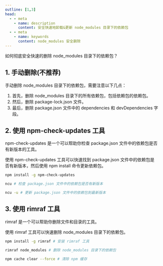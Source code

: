 ```yaml
---
outline: [1,3]
head:
  - - meta
    - name: description
      content: 安全快速地卸载&更新 node_modules 目录下的依赖包
  - - meta
    - name: keywords
      content: node_modules 安全删除
---
```


如何彻底安全快速的删除 node_modules 目录下的依赖包？

## 1. 手动删除(不推荐)

手动删除 node_modules 目录下的依赖包，需要注意以下几点：

1. 首先，删除 node_modules 目录下的所有依赖包，包括依赖包的依赖包。
2. 然后，删除 package-lock.json 文件。  
3. 最后，删除 package.json 文件中的 dependencies 和 devDependencies 字段。

## 2. 使用 npm-check-updates 工具

npm-check-updates 是一个可以帮助你检查 package.json 文件中的依赖包是否有新版本的工具。

使用 npm-check-updates 工具可以快速找到 package.json 文件中的依赖包是否有新版本，然后使用 npm install 命令更新依赖包。

```bash
npm install -g npm-check-updates
```

```bash
ncu # 检查 package.json 文件中的依赖包是否有新版本
```

```bash
ncu -u # 更新 package.json 文件中的依赖包到最新版本
```


## 3. 使用 rimraf 工具

rimraf 是一个可以帮助你删除文件和目录的工具。

使用 rimraf 工具可以快速删除 node_modules 目录下的依赖包。

```bash
npm install -g rimraf # 安装 rimraf 工具
```

```bash
rimraf node_modules # 删除 node_modules 目录下的依赖包
```

```bash
npm cache clear --force # 清除 npm 缓存
```